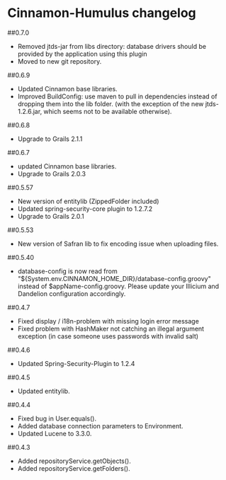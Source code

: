 # Cinnamon-Humulus changelog

##0.7.0

* Removed jtds-jar from libs directory: 
    database drivers should be provided by the application using this plugin
* Moved to new git repository. 

##0.6.9

* Updated Cinnamon base libraries.
* Improved BuildConfig: use maven to pull in dependencies instead of dropping them into the lib folder.
  (with the exception of the new jtds-1.2.6.jar, which seems not to be available otherwise).  

##0.6.8

* Upgrade to Grails 2.1.1

##0.6.7

* updated Cinnamon base libraries.
* Upgrade to Grails 2.0.3

##0.5.57

* New version of entitylib (ZippedFolder included)
* Updated spring-security-core plugin to 1.2.7.2
* Upgrade to Grails 2.0.1

##0.5.53

* New version of Safran lib to fix encoding issue when uploading files.

##0.5.40

* database-config is now read from "${System.env.CINNAMON_HOME_DIR}/database-config.groovy"
  instead of $appName-config.groovy. Please update your Illicium and Dandelion configuration accordingly.

##0.4.7

* Fixed display / i18n-problem with missing login error message
* Fixed problem with HashMaker not catching an illegal argument exception
  (in case someone uses passwords with invalid salt)

##0.4.6

* Updated Spring-Security-Plugin to 1.2.4

##0.4.5

* Updated entitylib.

##0.4.4

* Fixed bug in User.equals().
* Added database connection parameters to Environment.
* Updated Lucene to 3.3.0.

##0.4.3

* Added repositoryService.getObjects().
* Added repositoryService.getFolders().